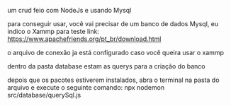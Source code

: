 um crud feio com NodeJs e usando Mysql

para conseguir usar, você vai precisar de um banco de dados Mysql, eu indico o Xammp para teste link: https://www.apachefriends.org/pt_br/download.html

o arquivo de conexão ja está configurado caso você queira usar o xammp

dentro da pasta database estam as querys para a criação do banco

depois que os pacotes estiverem instalados, abra o terminal na pasta do arquivo e execute o seguinte comando: npx nodemon src/database/querySql.js